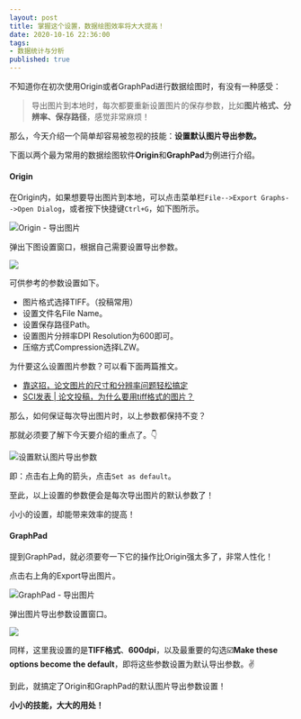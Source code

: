 ```yaml
---
layout: post
title: 掌握这个设置，数据绘图效率将大大提高！
date: 2020-10-16 22:36:00
tags: 
- 数据统计与分析
published: true
---
```




不知道你在初次使用Origin或者GraphPad进行数据绘图时，有没有一种感受：

> 导出图片到本地时，每次都要重新设置图片的保存参数，比如**图片格式、分辨率、保存路径**，感觉非常麻烦！

那么，今天介绍一个简单却容易被忽视的技能：**设置默认图片导出参数。**

下面以两个最为常用的数据绘图软件**Origin**和**GraphPad**为例进行介绍。




#### Origin

在Origin内，如果想要导出图片到本地，可以点击菜单栏`File-->Export Graphs-->Open Dialog`，或者按下快捷键`Ctrl+G`，如下图所示。

![Origin - 导出图片](https://figurebed-iseex.oss-cn-hangzhou.aliyuncs.com/img/20201016165330.png)

弹出下图设置窗口，根据自己需要设置导出参数。

![](https://figurebed-iseex.oss-cn-hangzhou.aliyuncs.com/img/20201016170157.png)

可供参考的参数设置如下。

- 图片格式选择TIFF。（投稿常用）
- 设置文件名File Name。
- 设置保存路径Path。
- 设置图片分辨率DPI Resolution为600即可。
- 压缩方式Compression选择LZW。

为什要这么设置图片参数？可以看下面两篇推文。

- [靠这招，论文图片的尺寸和分辨率问题轻松搞定](https://mp.weixin.qq.com/s/W5Bm-r2P_8GgwEzkgDdyCg)
- [SCI发表 \| 论文投稿，为什么要用tiff格式的图片？](https://mp.weixin.qq.com/s/9A0_A0lf7CMwCN8IdSCLSA)

那么，如何保证每次导出图片时，以上参数都保持不变？

那就必须要了解下今天要介绍的重点了。👇


![设置默认图片导出参数](https://figurebed-iseex.oss-cn-hangzhou.aliyuncs.com/img/20201016171632.png)

即：点击右上角的箭头，点击`Set as default`。

至此，以上设置的参数便会是每次导出图片的默认参数了！

小小的设置，却能带来效率的提高！



#### GraphPad

提到GraphPad，就必须要夸一下它的操作比Origin强太多了，非常人性化！

点击右上角的Export导出图片。

![GraphPad - 导出图片](https://figurebed-iseex.oss-cn-hangzhou.aliyuncs.com/img/20201016172516.png)

弹出图片导出参数设置窗口。

![](https://figurebed-iseex.oss-cn-hangzhou.aliyuncs.com/img/20201016172904.png)

同样，这里我设置的是**TIFF格式**、**600dpi**，以及最重要的勾选☑️**Make these options become the default**，即将这些参数设置为默认导出参数。✌️

到此，就搞定了Origin和GraphPad的默认图片导出参数设置！

**小小的技能，大大的用处！**